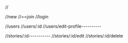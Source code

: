 //

//new
//==join
//login

//users
//users/:id
//users/edit-profile----------

//stories/:id-----------
//stories/:id/edit
//stories/:id/delete